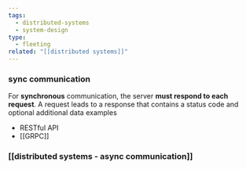 ```yaml
---
tags:
  - distributed-systems
  - system-design
type:
  - fleeting
related: "[[distributed systems]]"
---
```

### sync communication 
For **synchronous** communication, the server **must respond to each request**. A request leads to a response that contains a status code and optional additional data
examples 
- RESTful API
- [[GRPC]]
### [[distributed systems - async communication]]
